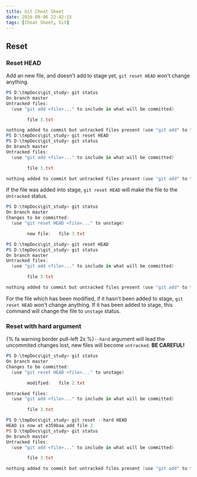 ```yaml
---
title: Git Cheat Sheet
date: 2016-09-06 22:42:15
tags: [Cheat Sheet, Git]
---
```


## Reset
### Reset HEAD
Add an new file, and doesn't add to stage yet, `git reset HEAD` won't change anything.

```powershell
PS D:\tmpDocs\git_study> git status
On branch master
Untracked files:
  (use "git add <file>..." to include in what will be committed)

        file 3.txt

nothing added to commit but untracked files present (use "git add" to track)
PS D:\tmpDocs\git_study> git reset HEAD
PS D:\tmpDocs\git_study> git status
On branch master
Untracked files:
  (use "git add <file>..." to include in what will be committed)

        file 3.txt

nothing added to commit but untracked files present (use "git add" to track)
```

If the file was added into stage, `git reset HEAD` will make the file to the `Untracked` status.

```powershell
PS D:\tmpDocs\git_study> git status
On branch master
Changes to be committed:
  (use "git reset HEAD <file>..." to unstage)

        new file:   file 3.txt

PS D:\tmpDocs\git_study> git reset HEAD
PS D:\tmpDocs\git_study> git status
On branch master
Untracked files:
  (use "git add <file>..." to include in what will be committed)

        file 3.txt

nothing added to commit but untracked files present (use "git add" to track)
```

For the file which has been modified, if it hasn't been added to stage, `git reset HEAD` won't change anything. If it has been added to stage, this command will change the file to `unstage` status.

### Reset with hard argument
{% fa warning border pull-left 2x %}`--hard` argument will lead the uncommited changes lost, new files will become `untracked`. **BE CAREFUL!**

```powershell
PS D:\tmpDocs\git_study> git status
On branch master
Changes to be committed:
  (use "git reset HEAD <file>..." to unstage)

        modified:   file 2.txt

Untracked files:
  (use "git add <file>..." to include in what will be committed)

        file 3.txt

PS D:\tmpDocs\git_study> git reset --hard HEAD
HEAD is now at e359baa add file 2
PS D:\tmpDocs\git_study> git status
On branch master
Untracked files:
  (use "git add <file>..." to include in what will be committed)

        file 3.txt

nothing added to commit but untracked files present (use "git add" to track)
```
